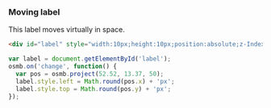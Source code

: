 ### Moving label

This label moves virtually in space.

~~~ html
<div id="label" style="width:10px;height:10px;position:absolute;z-Index:10;border:3px solid red;"></div>
~~~

~~~ javascript
var label = document.getElementById('label');
osmb.on('change', function() {
  var pos = osmb.project(52.52, 13.37, 50);
  label.style.left = Math.round(pos.x) + 'px';
  label.style.top = Math.round(pos.y) + 'px';
});
~~~

